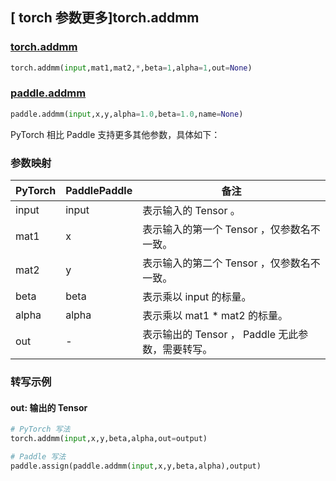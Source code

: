 ## [ torch 参数更多]torch.addmm

### [torch.addmm](https://pytorch.org/docs/stable/generated/torch.addmm.html?highlight=addmm#torch.addmm)

```python
torch.addmm(input,mat1,mat2,*,beta=1,alpha=1,out=None)
```

### [paddle.addmm](https://www.paddlepaddle.org.cn/documentation/docs/zh/develop/api/paddle/addmm_cn.html)

```python
paddle.addmm(input,x,y,alpha=1.0,beta=1.0,name=None)
```

PyTorch 相比 Paddle 支持更多其他参数，具体如下：

### 参数映射

| PyTorch | PaddlePaddle | 备注 |
| ------- | ------- | ------- |
| input | input | 表示输入的 Tensor 。 |
| mat1 | x | 表示输入的第一个 Tensor ，仅参数名不一致。 |
| mat2 | y | 表示输入的第二个 Tensor ，仅参数名不一致。 |
| beta | beta | 表示乘以 input 的标量。 |
| alpha | alpha | 表示乘以 mat1 * mat2 的标量。 |
| out | - | 表示输出的 Tensor ， Paddle 无此参数，需要转写。 |

### 转写示例

#### out: 输出的 Tensor

```python
# PyTorch 写法
torch.addmm(input,x,y,beta,alpha,out=output)

# Paddle 写法
paddle.assign(paddle.addmm(input,x,y,beta,alpha),output)
```
